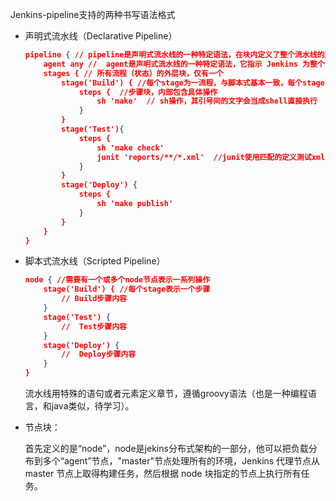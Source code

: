 

 Jenkins-pipeline支持的两种书写语法格式

+ 声明式流水线（Declarative Pipeline）

  ```json
  pipeline { // pipeline是声明式流水线的一种特定语法，在块内定义了整个流水线的所有内容
      agent any //	agent是声明式流水线的一种特定语法，它指示 Jenkins 为整个流水线分配一个执行器 (在节点上)和工作区，等效于脚本式流水线node块
      stages { // 所有流程（状态）的外层块，仅有一个
          stage('Build') { //每个stage为一流程，与脚本式基本一致，每个stage可以定义名称
              steps {  //步骤块，内部包含具体操作
                  sh 'make'  // sh操作，其引号间的文字会当成shell直接执行
              }
          }
          stage('Test'){
              steps {
                  sh 'make check'
                  junit 'reports/**/*.xml'  //junit使用匹配的定义测试xml进行单元测试
              }
          }
          stage('Deploy') {
              steps {
                  sh 'make publish'
              }
          }
      }
  }
  ```

  

+ 脚本式流水线（Scripted Pipeline）

  ```json
  node { //需要有一个或多个node节点表示一系列操作
      stage('Build') { //每个stage表示一个步骤
          // Build步骤内容
      }
      stage('Test') { 
          //  Test步骤内容
      }
      stage('Deploy') { 
          //  Deploy步骤内容
      }
  }
  ```

  流水线用特殊的语句或者元素定义章节，遵循groovy语法（也是一种编程语言，和java类似，待学习）。

+ 节点块：

  首先定义的是“node”，node是jekins分布式架构的一部分，他可以把负载分布到多个“agent”节点，"master"节点处理所有的环境，Jenkins 代理节点从 master 节点上取得构建任务，然后根据 node 块指定的节点上执行所有任务。